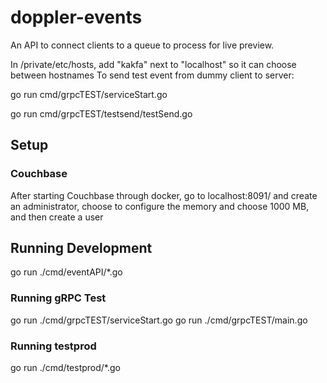 # doppler-events

An API to connect clients to a queue to process for live preview.

In /private/etc/hosts, add "kakfa" next to "localhost" so it can choose between hostnames
To send test event from dummy client to server:

go run cmd/grpcTEST/serviceStart.go

go run cmd/grpcTEST/testsend/testSend.go


## Setup
### Couchbase
After starting Couchbase through docker, go to localhost:8091/ and create an administrator, choose to configure the memory and choose 1000 MB, and then create a user

## Running Development
go run ./cmd/eventAPI/*.go

### Running gRPC Test
go run ./cmd/grpcTEST/serviceStart.go
go run ./cmd/grpcTEST/main.go

### Running testprod
go run ./cmd/testprod/*.go
